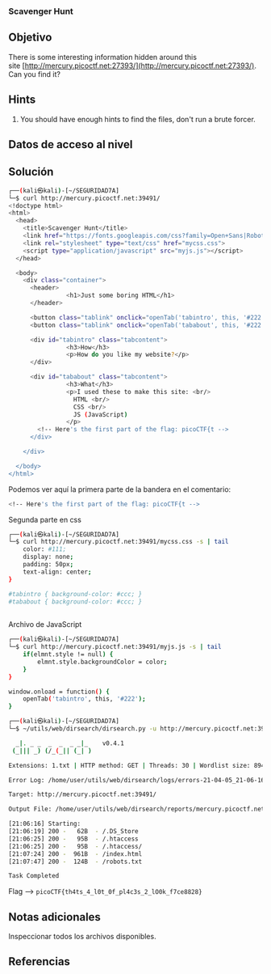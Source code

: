 ### Scavenger Hunt
## Objetivo
There is some interesting information hidden around this site [http://mercury.picoctf.net:27393/](http://mercury.picoctf.net:27393/). Can you find it?
## Hints
1. You should have enough hints to find the files, don't run a brute forcer.
## Datos de acceso al nivel
## Solución
```bash
┌──(kali㉿kali)-[~/SEGURIDAD7A]
└─$ curl http://mercury.picoctf.net:39491/
<!doctype html>
<html>
  <head>
    <title>Scavenger Hunt</title>
    <link href="https://fonts.googleapis.com/css?family=Open+Sans|Roboto" rel="stylesheet">
    <link rel="stylesheet" type="text/css" href="mycss.css">
    <script type="application/javascript" src="myjs.js"></script>
  </head>

  <body>
    <div class="container">
      <header>
                <h1>Just some boring HTML</h1>
      </header>

      <button class="tablink" onclick="openTab('tabintro', this, '#222')" id="defaultOpen">How</button>
      <button class="tablink" onclick="openTab('tababout', this, '#222')">What</button>

      <div id="tabintro" class="tabcontent">
                <h3>How</h3>
                <p>How do you like my website?</p>
      </div>

      <div id="tababout" class="tabcontent">
                <h3>What</h3>
                <p>I used these to make this site: <br/>
                  HTML <br/>
                  CSS <br/>
                  JS (JavaScript)
                </p>
        <!-- Here's the first part of the flag: picoCTF{t -->
      </div>

    </div>

  </body>
</html>
```

Podemos ver aquí la primera parte de la bandera en el comentario:

```bash
<!-- Here's the first part of the flag: picoCTF{t -->
```

Segunda parte en css

```bash
┌──(kali㉿kali)-[~/SEGURIDAD7A]
└─$ curl http://mercury.picoctf.net:39491/mycss.css -s | tail
    color: #111;
    display: none;
    padding: 50px;
    text-align: center;
}

#tabintro { background-color: #ccc; }
#tababout { background-color: #ccc; }
  
```

Archivo de JavaScript

```bash
┌──(kali㉿kali)-[~/SEGURIDAD7A]
└─$ curl http://mercury.picoctf.net:39491/myjs.js -s | tail
    if(elmnt.style != null) {
        elmnt.style.backgroundColor = color;
    }
}

window.onload = function() {
    openTab('tabintro', this, '#222');
}

```


```bash
┌──(kali㉿kali)-[~/SEGURIDAD7A]
└─$ ~/utils/web/dirsearch/dirsearch.py -u http://mercury.picoctf.net:39491/ -e *

  _|. _ _  _  _  _ _|_    v0.4.1
 (_||| _) (/_(_|| (_| )

Extensions: 1.txt | HTTP method: GET | Threads: 30 | Wordlist size: 8948

Error Log: /home/user/utils/web/dirsearch/logs/errors-21-04-05_21-06-16.log

Target: http://mercury.picoctf.net:39491/

Output File: /home/user/utils/web/dirsearch/reports/mercury.picoctf.net/_21-04-05_21-06-16.txt

[21:06:16] Starting:
[21:06:19] 200 -   62B  - /.DS_Store
[21:06:25] 200 -   95B  - /.htaccess
[21:06:25] 200 -   95B  - /.htaccess/
[21:07:24] 200 -  961B  - /index.html
[21:07:47] 200 -  124B  - /robots.txt

Task Completed

```

Flag --> `picoCTF{th4ts_4_l0t_0f_pl4c3s_2_lO0k_f7ce8828}`
## Notas adicionales
Inspeccionar todos los archivos disponibles.
## Referencias
